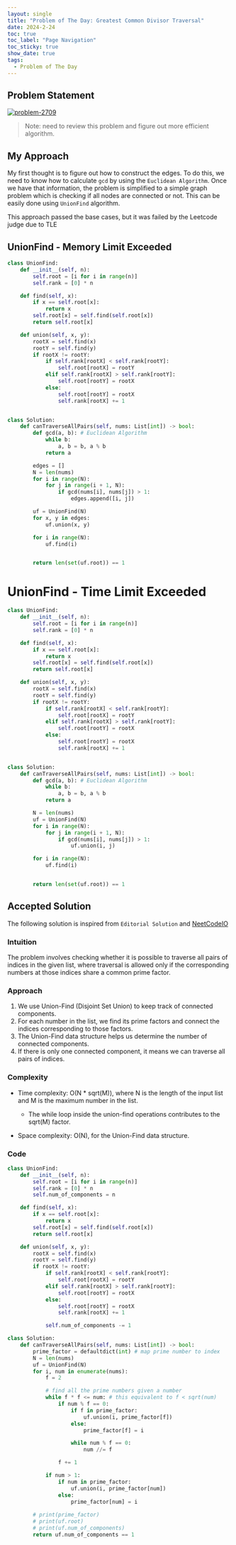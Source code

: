 ```yaml
---
layout: single
title: "Problem of The Day: Greatest Common Divisor Traversal"
date: 2024-2-24
toc: true
toc_label: "Page Navigation"
toc_sticky: true
show_date: true
tags:
  - Problem of The Day
---
```


## Problem Statement

[![problem-2709](/assets/images/2024-02-24_18-23-00-problem-2709.png)](/assets/images/2024-02-24_18-23-00-problem-2709.png)

> Note: need to review this problem and figure out more efficient algorithm.

## My Approach

My first thought is to figure out how to construct the edges. To do this, we need to know how to calculate `gcd` by using the `Euclidean Algorithm`. Once we have that information, the problem is simplified to a simple graph problem which is checking if all nodes are connected or not. This can be easily done using `UnionFind` algorithm.

This approach passed the base cases, but it was failed by the Leetcode judge due to TLE

## UnionFind - Memory Limit Exceeded

```python
class UnionFind:
    def __init__(self, n):
        self.root = [i for i in range(n)]
        self.rank = [0] * n

    def find(self, x):
        if x == self.root[x]:
            return x
        self.root[x] = self.find(self.root[x])
        return self.root[x]

    def union(self, x, y):
        rootX = self.find(x)
        rootY = self.find(y)
        if rootX != rootY:
            if self.rank[rootX] < self.rank[rootY]:
                self.root[rootX] = rootY
            elif self.rank[rootX] > self.rank[rootY]:
                self.root[rootY] = rootX
            else:
                self.root[rootY] = rootX
                self.rank[rootX] += 1


class Solution:
    def canTraverseAllPairs(self, nums: List[int]) -> bool:
        def gcd(a, b): # Euclidean Algorithm
            while b:
                a, b = b, a % b
            return a

        edges = []
        N = len(nums)
        for i in range(N):
            for j in range(i + 1, N):
                if gcd(nums[i], nums[j]) > 1:
                    edges.append([i, j])

        uf = UnionFind(N)
        for x, y in edges:
            uf.union(x, y)

        for i in range(N):
            uf.find(i)


        return len(set(uf.root)) == 1
```

# UnionFind - Time Limit Exceeded

```python
class UnionFind:
    def __init__(self, n):
        self.root = [i for i in range(n)]
        self.rank = [0] * n

    def find(self, x):
        if x == self.root[x]:
            return x
        self.root[x] = self.find(self.root[x])
        return self.root[x]

    def union(self, x, y):
        rootX = self.find(x)
        rootY = self.find(y)
        if rootX != rootY:
            if self.rank[rootX] < self.rank[rootY]:
                self.root[rootX] = rootY
            elif self.rank[rootX] > self.rank[rootY]:
                self.root[rootY] = rootX
            else:
                self.root[rootY] = rootX
                self.rank[rootX] += 1


class Solution:
    def canTraverseAllPairs(self, nums: List[int]) -> bool:
        def gcd(a, b): # Euclidean Algorithm
            while b:
                a, b = b, a % b
            return a

        N = len(nums)
        uf = UnionFind(N)
        for i in range(N):
            for j in range(i + 1, N):
                if gcd(nums[i], nums[j]) > 1:
                    uf.union(i, j)

        for i in range(N):
            uf.find(i)


        return len(set(uf.root)) == 1
```

## Accepted Solution

The following solution is inspired from `Editorial Solution` and [NeetCodeIO](https://www.youtube.com/watch?v=jZ-RVp5CVYY)

### Intuition

The problem involves checking whether it is possible to traverse all pairs of indices in the given list, where traversal is allowed only if the corresponding numbers at those indices share a common prime factor.

### Approach

1. We use Union-Find (Disjoint Set Union) to keep track of connected components.
2. For each number in the list, we find its prime factors and connect the indices corresponding to those factors.
3. The Union-Find data structure helps us determine the number of connected components.
4. If there is only one connected component, it means we can traverse all pairs of indices.

### Complexity

- Time complexity:
O(N * sqrt(M)), where N is the length of the input list and M is the maximum number in the list.
  - The while loop inside the union-find operations contributes to the sqrt(M) factor.

- Space complexity:
O(N), for the Union-Find data structure.

### Code

```python
class UnionFind:
    def __init__(self, n):
        self.root = [i for i in range(n)]
        self.rank = [0] * n
        self.num_of_components = n

    def find(self, x):
        if x == self.root[x]:
            return x
        self.root[x] = self.find(self.root[x])
        return self.root[x]

    def union(self, x, y):
        rootX = self.find(x)
        rootY = self.find(y)
        if rootX != rootY:
            if self.rank[rootX] < self.rank[rootY]:
                self.root[rootX] = rootY
            elif self.rank[rootX] > self.rank[rootY]:
                self.root[rootY] = rootX
            else:
                self.root[rootY] = rootX
                self.rank[rootX] += 1 

            self.num_of_components -= 1        

class Solution:
    def canTraverseAllPairs(self, nums: List[int]) -> bool:
        prime_factor = defaultdict(int) # map prime number to index
        N = len(nums)
        uf = UnionFind(N)
        for i, num in enumerate(nums):
            f = 2

            # find all the prime numbers given a number
            while f * f <= num: # this equivalent to f < sqrt(num)
                if num % f == 0:
                    if f in prime_factor:
                        uf.union(i, prime_factor[f])
                    else:
                        prime_factor[f] = i

                    while num % f == 0:
                        num //= f

                f += 1

            if num > 1:
                if num in prime_factor:
                    uf.union(i, prime_factor[num])
                else:
                    prime_factor[num] = i
        
        # print(prime_factor)
        # print(uf.root)
        # print(uf.num_of_components)
        return uf.num_of_components == 1
```
